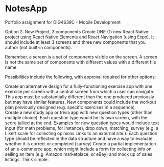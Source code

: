 # NotesApp
 Porfolio assignment for DIG4639C - Mobile Development

Option 2: New Project, 3 components
Create ONE (1) new React Native project using React Native Elements and React Navigation (using Expo). It should include at least 3 screens and three new components that you author (not built-in components).

Remember, a screen is a set of components visible on the screen. A screen is not the same set of components with different values with a different file name.

Possibilities include the following, with approval required for other options:

Create an alternative design for a fully-functioning exercise app with one exercise per screen with a central screen from which a user can navigate.
This app must be substantially different than the one produced previously but may have similar features.
New components could include the workout plan previously designed (e.g. specific exercises in a sequence),  
Create a new study app or trivia app with new question types (other than multiple choice).
Each question type would be its own screen, with the score tallied at the end.
Examples for new question types would include text input (for math problems, for instance), drop down, matching, survey (e.g. a Likert scale for collecting opinions Links to an external site.). 
Each question type should be reflected in the data structure and have a way to evaluate whether it is correct or completed (survey)
Create a partial implementation of an e-commerce app, which might include a form for collecting info on selling an item (e.g. Amazon marketplace, or eBay) and mock up of sales listings. Think simple.
